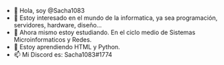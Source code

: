 - 👋 Hola, soy @Sacha1083
- 👀 Estoy interesado en el mundo de la informatica, ya sea programación, servidores, hardware, diseño...
- 📖 Ahora mismo estoy estudiando. En el ciclo medio de Sistemas Microinformaticos y Redes.
- 🌱 Estoy aprendiendo HTML y Python.
- 📫 Mi Discord es: Sacha1083#1774

<!---
En este repositorio subire lo que se me ocurra.
--->
